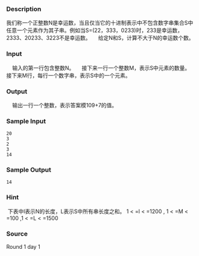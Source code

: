 
### Description
我们称一个正整数N是幸运数，当且仅当它的十进制表示中不包含数字串集合S中任意一个元素作为其子串。例如当S=(22，333，0233)时，233是幸运数，2333、20233、3223不是幸运数。
    给定N和S，计算不大于N的幸运数个数。

### Input

    输入的第一行包含整数N。
    接下来一行一个整数M，表示S中元素的数量。
    接下来M行，每行一个数字串，表示S中的一个元素。

### Output
    输出一行一个整数，表示答案模109+7的值。

### Sample Input
    20
    3
    2
    3
    14

### Sample Output
    14
### Hint
 下表中l表示N的长度，L表示S中所有串长度之和。
1 < =l < =1200 , 1 < =M < =100 ,1 < =L < =1500
### Source
Round 1 day 1